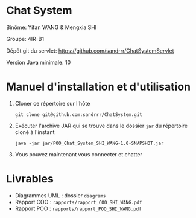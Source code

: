 # Chat System
Binôme: Yifan WANG & Mengxia SHI

Groupe: 4IR-B1

Dépôt git du servlet: https://github.com/sandrrr/ChatSystemServlet

Version Java minimale: 10

# Manuel d'installation et d'utilisation
1. Cloner ce répertoire sur l'hôte
    ```
    git clone git@github.com:sandrrr/ChatSystem.git
    ```
2. Exécuter l'archive JAR qui se trouve dans le dossier ```jar``` du répertoire cloné à l'instant
    ```
    java -jar jar/POO_Chat_System_SHI_WANG-1.0-SNAPSHOT.jar
    ```
3. Vous pouvez maintenant vous connecter et chatter

# Livrables

- Diagrammes UML : dossier ```diagrams```
- Rapport COO : ```rapports/rapport_COO_SHI_WANG.pdf```
- Rapport POO : ```rapports/rapport_POO_SHI_WANG.pdf```